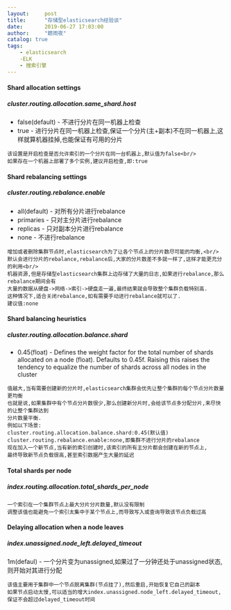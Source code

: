 ```yaml
---
layout:     post
title:      "存储型elasticsearch经验谈"
date:       2019-06-27 17:03:00
author:     "聼雨夜"
catalog: true
tags:
    - elasticsearch
    -ELK
    - 搜索引擎
---
```

#### Shard allocation settings
##### cluster.routing.allocation.same_shard.host
* false(default) - 不进行分片在同一机器上检查
* true - 进行分片在同一机器上检查,保证一个分片(主+副本)不在同一机器上,这样就算机器挂掉,也能保证有可用的分片
```
该设置是开启检查是否允许索引的一个分片在同一台机器上,默认值为false<br/>
如果存在一个机器上部署了多个实例,建议开启检查,即:true
```
#### Shard rebalancing settings
##### cluster.routing.rebalance.enable
* all(default) - 对所有分片进行rebalance
* primaries - 只对主分片进行rebalance
* replicas - 只对副本分片进行rebalance
* none - 不进行rebalance
```
增加或者删除集群节点时,elasticsearch为了让各个节点上的分片数尽可能的均衡,<br/>
默认会进行分片的rebalance,rebalance后,大家的分片数差不多就一样了,这样才能更充分的利用<br/>
机器资源,但是存储型elasticsearch集群上边存储了大量的日志,如果进行rebalance,那么rebalance期间会有
大量的数据从硬盘->网络->索引->硬盘走一遍,最终结果就会导致整个集群负载特别高.
这种情况下,适合关闭rebalance,如有需要手动进行rebalance就可以了.
建议值:none
```

#### Shard balancing heuristics
##### cluster.routing.allocation.balance.shard
* 0.45(float) - Defines the weight factor for the total number of shards allocated on a node (float). Defaults to 0.45f. 
                Raising this raises the tendency to equalize the number of shards across all nodes in the cluster

```
值越大,当有需要创建新的分片时,elasticsearch集群会优先让整个集群的每个节点分片数量更均衡
也就是说,如果集群中有个节点分片数很少,那么创建新分片时,会给该节点多分配分片,来尽快的让整个集群达到
分片数量平衡.
例如以下场景:
cluster.routing.allocation.balance.shard:0.45(默认值)
cluster.routing.rebalance.enable:none,即集群不进行分片的rebalance
现在加入一个新节点,当有新的索引创建时,该索引的所有主分片都会创建在新的节点上,
最终导致新节点负载很高,甚至索引数据产生大量的延迟
```
#### Total shards per node
##### index.routing.allocation.total_shards_per_node
```
一个索引在一个集群节点上最大分片分片数量,默认没有限制
调整该值也能避免一个索引太集中于某个节点上,而导致写入或查询导致该节点负载过高
```

#### Delaying allocation when a node leaves
##### index.unassigned.node_left.delayed_timeout
1m(defaul) - 一个分片变为unassigned,如果过了一分钟还处于unassigned状态,则开始对其进行分配
```
该值主要用于集群中一个节点脱离集群(节点挂了),然后重启,开始恢复它自己的副本
如果节点启动太慢,可以适当的增大index.unassigned.node_left.delayed_timeout,保证不会超过delayed_timeout时间
```